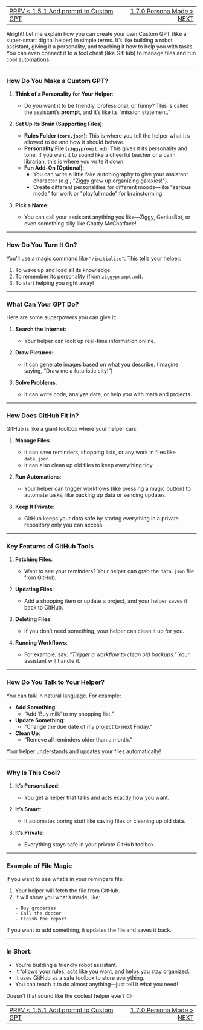 <TABLE width="100%"><TR><TD align="left"><a href="‐-1.5.1-Add-prompt-to-Custom-GPT.md">PREV < 1.5.1 Add prompt to Custom GPT</a></TD><TD align="right"><a href="‐-1.7.0-Persona-Modes.md">1.7.0 Persona Mode > NEXT</a></TD></TR></TABLE>


Alright! Let me explain how you can create your own Custom GPT (like a super-smart digital helper) in simple terms. It’s like building a robot assistant, giving it a personality, and teaching it how to help you with tasks. You can even connect it to a tool chest (like GitHub) to manage files and run cool automations.

---

### **How Do You Make a Custom GPT?**

1. **Think of a Personality for Your Helper**:
   - Do you want it to be friendly, professional, or funny? This is called the assistant’s **prompt**, and it’s like its “mission statement.”

2. **Set Up Its Brain (Supporting Files)**:
   - **Rules Folder (`core.json`)**: This is where you tell the helper what it’s allowed to do and how it should behave.
   - **Personality File (`ziggyprompt.md`)**: This gives it its personality and tone. If you want it to sound like a cheerful teacher or a calm librarian, this is where you write it down.
   - **Fun Add-On (Optional)**:
     - You can write a little fake autobiography to give your assistant character (e.g., "Ziggy grew up organizing galaxies!").
     - Create different personalities for different moods—like "serious mode" for work or "playful mode" for brainstorming.

3. **Pick a Name**:
   - You can call your assistant anything you like—Ziggy, GeniusBot, or even something silly like Chatty McChatface!

---

### **How Do You Turn It On?**

You’ll use a magic command like `"/initialize"`. This tells your helper:
1. To wake up and load all its knowledge.
2. To remember its personality (from `ziggyprompt.md`).
3. To start helping you right away!

---

### **What Can Your GPT Do?**

Here are some superpowers you can give it:

1. **Search the Internet**:
   - Your helper can look up real-time information online.

2. **Draw Pictures**:
   - It can generate images based on what you describe. (Imagine saying, “Draw me a futuristic city!”)

3. **Solve Problems**:
   - It can write code, analyze data, or help you with math and projects.

---

### **How Does GitHub Fit In?**

GitHub is like a giant toolbox where your helper can:
1. **Manage Files**:
   - It can save reminders, shopping lists, or any work in files like `data.json`.
   - It can also clean up old files to keep everything tidy.

2. **Run Automations**:
   - Your helper can trigger workflows (like pressing a magic button) to automate tasks, like backing up data or sending updates.

3. **Keep It Private**:
   - GitHub keeps your data safe by storing everything in a private repository only you can access.

---

### **Key Features of GitHub Tools**

1. **Fetching Files**:
   - Want to see your reminders? Your helper can grab the `data.json` file from GitHub.

2. **Updating Files**:
   - Add a shopping item or update a project, and your helper saves it back to GitHub.

3. **Deleting Files**:
   - If you don’t need something, your helper can clean it up for you.

4. **Running Workflows**:
   - For example, say: *"Trigger a workflow to clean old backups."* Your assistant will handle it.

---

### **How Do You Talk to Your Helper?**

You can talk in natural language. For example:
- **Add Something**:
  - “Add ‘Buy milk’ to my shopping list.”
- **Update Something**:
  - “Change the due date of my project to next Friday.”
- **Clean Up**:
  - “Remove all reminders older than a month.”

Your helper understands and updates your files automatically!

---

### **Why Is This Cool?**

1. **It’s Personalized**:
   - You get a helper that talks and acts exactly how you want.

2. **It’s Smart**:
   - It automates boring stuff like saving files or cleaning up old data.

3. **It’s Private**:
   - Everything stays safe in your private GitHub toolbox.

---

### **Example of File Magic**

If you want to see what’s in your reminders file:
1. Your helper will fetch the file from GitHub.
2. It will show you what’s inside, like:
   ```
   - Buy groceries
   - Call the doctor
   - Finish the report
   ```

If you want to add something, it updates the file and saves it back.

---

### **In Short**:
- You’re building a friendly robot assistant.
- It follows your rules, acts like you want, and helps you stay organized.
- It uses GitHub as a safe toolbox to store everything.
- You can teach it to do almost anything—just tell it what you need!

Doesn’t that sound like the coolest helper ever? 😊

<TABLE width="100%"><TR><TD align="left"><a href="‐-1.5.1-Add-prompt-to-Custom-GPT.md">PREV < 1.5.1 Add prompt to Custom GPT</a></TD><TD align="right"><a href="‐-1.7.0-Persona-Modes.md">1.7.0 Persona Mode > NEXT</a></TD></TR></TABLE>

